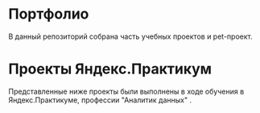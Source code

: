 # Портфолио
В данный репозиторий собрана часть учебных проектов и pet-проект.
# Проекты Яндекс.Практикум
Представленные ниже проекты были выполнены в ходе обучения в Яндекс.Практикуме, профессии "Аналитик данных" .
